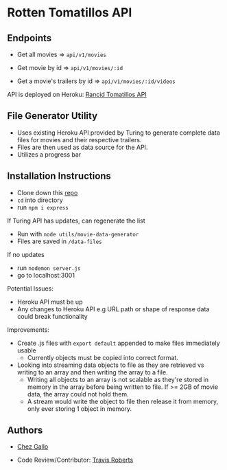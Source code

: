 # Rotten Tomatillos API
## Endpoints
- Get all movies => `api/v1/movies`
    
- Get movie by id => `api/v1/movies/:id`
    
- Get a movie's trailers by id => `api/v1/movies/:id/videos`


API is deployed on Heroku: [Rancid Tomatillos API](https://rancid-tomatillos-api2110.herokuapp.com/api/v1/movies)


## File Generator Utility
- Uses existing Heroku API provided by Turing to generate complete data files for movies and their respective trailers.
- Files are then used as data source for the API.
- Utilizes a progress bar

## Installation Instructions

- Clone down this [repo](https://github.com/cagallo/movies-data-api.git) 
- `cd` into directory 
- run `npm i express`

If Turing API has updates, can regenerate the list
- Run with `node utils/movie-data-generator` 
- Files are saved in `/data-files`

If no updates
- run `nodemon server.js`
- go to localhost:3001

Potential Issues:
- Heroku API must be up
- Any changes to Heroku API e.g URL path or shape of response data could break functionality

Improvements:
- Create .js files with `export default` appended to make files immediately usable
    - Currently objects must be copied into correct format.
- Looking into streaming data objects to file as they are retrieved vs writing to an array and then writing the array to a file.
    - Writing all objects to an array is not scalable as they're stored in memory in the array before being written to file. If >= 2GB of movie data, the array could not hold them.
    - A stream would write the object to file then release it from memory, only ever storing 1 object in memory.

## Authors

- [Chez Gallo](https://github.com/cagallo)

- Code Review/Contributor: [Travis Roberts](https://github.com/trobe026)

